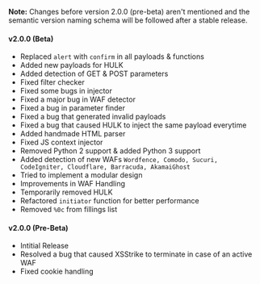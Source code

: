 **Note:** Changes before version 2.0.0 (pre-beta) aren't mentioned and the semantic version naming schema will be followed after a stable release.

#### v2.0.0 (Beta)
- Replaced `alert` with `confirm` in all payloads & functions
- Added new payloads for HULK
- Added detection of GET & POST parameters
- Fixed filter checker
- Fixed some bugs in injector
- Fixed a major bug in WAF detector
- Fixed a bug in parameter finder
- Fixed a bug that generated invalid payloads
- Fixed a bug that caused HULK to inject the same payload everytime
- Added handmade HTML parser
- Fixed JS context injector
- Removed Python 2 support & added Python 3 support
- Added detection of new WAFs `Wordfence, Comodo, Sucuri, CodeIgniter, Cloudflare, Barracuda, AkamaiGhost`
- Tried to implement a modular design
- Improvements in WAF Handling
- Temporarily removed HULK
- Refactored `initiator` function for better performance
- Removed `%0c` from fillings list

#### v2.0.0 (Pre-Beta)
- Intitial Release
- Resolved a bug that caused XSStrike to terminate in case of an active WAF
- Fixed cookie handling
